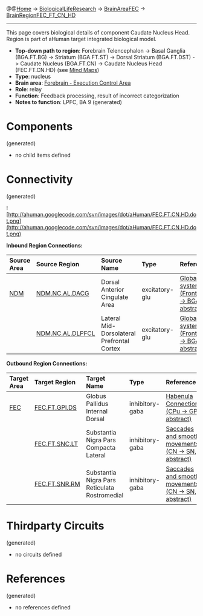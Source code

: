 @@[Home](Home.md) -> [BiologicalLifeResearch](BiologicalLifeResearch.md) -> [BrainAreaFEC](BrainAreaFEC.md) -> [BrainRegionFEC\_FT\_CN\_HD](BrainRegionFEC_FT_CN_HD.md)

---


This page covers biological details of component Caudate Nucleus Head.
Region is part of aHuman target integrated biological model.

  * **Top-down path to region**: Forebrain Telencephalon -> Basal Ganglia (BGA.FT.BG) -> Striatum (BGA.FT.ST) -> Dorsal Striatum (BGA.FT.DST) -> Caudate Nucleus (BGA.FT.CN) -> Caudate Nucleus Head (FEC.FT.CN.HD) (see [Mind Maps](OverallMindMaps.md))
  * **Type**: nucleus
  * **Brain area**: [Forebrain - Execution Control Area](BrainAreaFEC.md)
  * **Role**: relay
  * **Function**: Feedback processing, result of incorrect categorization
  * **Notes to function**: LPFC, BA 9
(generated)
# Components #
(generated)


  * no child items defined

# Connectivity #
(generated)


![http://ahuman.googlecode.com/svn/images/dot/aHuman/FEC.FT.CN.HD.dot.png](http://ahuman.googlecode.com/svn/images/dot/aHuman/FEC.FT.CN.HD.dot.png)

**Inbound Region Connections:**

| **Source Area** | **Source Region** | **Source Name** | **Type** | **Reference** |
|:----------------|:------------------|:----------------|:---------|:--------------|
| [NDM](BrainAreaNDM.md) | [NDM.NC.AL.DACG](BrainRegionNDM_NC_AL_DACG.md) | Dorsal Anterior Cingulate Area | excitatory-glu | [Global visual system (FrontalCortex -> BGA, abstract)](http://www.sciencedirect.com/science/article/pii/S0959438808001566) |
|                 | [NDM.NC.AL.DLPFCL](BrainRegionNDM_NC_AL_DLPFCL.md) | Lateral Mid-Dorsolateral Prefrontal Cortex | excitatory-glu | [Global visual system (FrontalCortex -> BGA, abstract)](http://www.sciencedirect.com/science/article/pii/S0959438808001566) |

**Outbound Region Connections:**

| **Target Area** | **Target Region** | **Target Name** | **Type** | **Reference** |
|:----------------|:------------------|:----------------|:---------|:--------------|
| [FEC](BrainAreaFEC.md) | [FEC.FT.GPI.DS](BrainRegionFEC_FT_GPI_DS.md) | Globus Pallidus Internal Dorsal | inhibitory-gaba | [Habenula Connections (CPu -> GPi, abstract)](http://www.scholarpedia.org/article/Habenula) |
|                 | [FEC.FT.SNC.LT](BrainRegionFEC_FT_SNC_LT.md) | Substantia Nigra Pars Compacta Lateral | inhibitory-gaba | [Saccades and smooth movements (CN -> SN, abstract)](http://ahuman.googlecode.com/svn/images/wiki/research/biomodel/saccades.jpg) |
|                 | [FEC.FT.SNR.RM](BrainRegionFEC_FT_SNR_RM.md) | Substantia Nigra Pars Reticulata Rostromedial | inhibitory-gaba | [Saccades and smooth movements (CN -> SN, abstract)](http://ahuman.googlecode.com/svn/images/wiki/research/biomodel/saccades.jpg) |

# Thirdparty Circuits #
(generated)

  * no circuits defined

# References #
(generated)

  * no references defined
